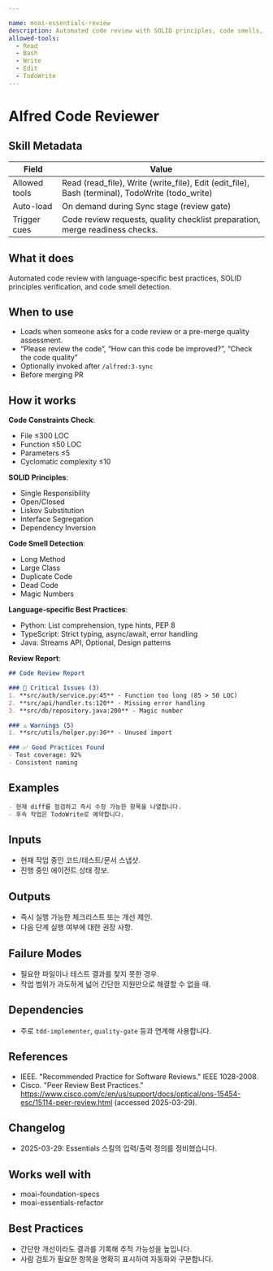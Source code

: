 ```yaml
---

name: moai-essentials-review
description: Automated code review with SOLID principles, code smells, and language-specific best practices. Use when preparing concise review checklists for code changes.
allowed-tools:
  - Read
  - Bash
  - Write
  - Edit
  - TodoWrite
---
```


# Alfred Code Reviewer

## Skill Metadata
| Field | Value |
| ----- | ----- |
| Allowed tools | Read (read_file), Write (write_file), Edit (edit_file), Bash (terminal), TodoWrite (todo_write) |
| Auto-load | On demand during Sync stage (review gate) |
| Trigger cues | Code review requests, quality checklist preparation, merge readiness checks. |

## What it does

Automated code review with language-specific best practices, SOLID principles verification, and code smell detection.

## When to use

- Loads when someone asks for a code review or a pre-merge quality assessment.
- “Please review the code”, “How can this code be improved?”, “Check the code quality”
- Optionally invoked after `/alfred:3-sync`
- Before merging PR

## How it works

**Code Constraints Check**:
- File ≤300 LOC
- Function ≤50 LOC
- Parameters ≤5
- Cyclomatic complexity ≤10

**SOLID Principles**:
- Single Responsibility
- Open/Closed
- Liskov Substitution
- Interface Segregation
- Dependency Inversion

**Code Smell Detection**:
- Long Method
- Large Class
- Duplicate Code
- Dead Code
- Magic Numbers

**Language-specific Best Practices**:
- Python: List comprehension, type hints, PEP 8
- TypeScript: Strict typing, async/await, error handling
- Java: Streams API, Optional, Design patterns

**Review Report**:
```markdown
## Code Review Report

### 🔴 Critical Issues (3)
1. **src/auth/service.py:45** - Function too long (85 > 50 LOC)
2. **src/api/handler.ts:120** - Missing error handling
3. **src/db/repository.java:200** - Magic number

### ⚠️ Warnings (5)
1. **src/utils/helper.py:30** - Unused import

### ✅ Good Practices Found
- Test coverage: 92%
- Consistent naming
```

## Examples
```markdown
- 현재 diff를 점검하고 즉시 수정 가능한 항목을 나열합니다.
- 후속 작업은 TodoWrite로 예약합니다.
```

## Inputs
- 현재 작업 중인 코드/테스트/문서 스냅샷.
- 진행 중인 에이전트 상태 정보.

## Outputs
- 즉시 실행 가능한 체크리스트 또는 개선 제안.
- 다음 단계 실행 여부에 대한 권장 사항.

## Failure Modes
- 필요한 파일이나 테스트 결과를 찾지 못한 경우.
- 작업 범위가 과도하게 넓어 간단한 지원만으로 해결할 수 없을 때.

## Dependencies
- 주로 `tdd-implementer`, `quality-gate` 등과 연계해 사용합니다.

## References
- IEEE. "Recommended Practice for Software Reviews." IEEE 1028-2008.
- Cisco. "Peer Review Best Practices." https://www.cisco.com/c/en/us/support/docs/optical/ons-15454-esc/15114-peer-review.html (accessed 2025-03-29).

## Changelog
- 2025-03-29: Essentials 스킬의 입력/출력 정의를 정비했습니다.

## Works well with

- moai-foundation-specs
- moai-essentials-refactor

## Best Practices
- 간단한 개선이라도 결과를 기록해 추적 가능성을 높입니다.
- 사람 검토가 필요한 항목을 명확히 표시하여 자동화와 구분합니다.
